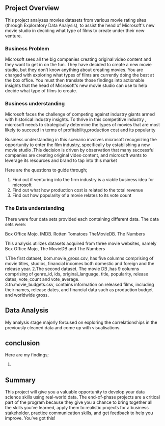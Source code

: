 ## Project Overview

This project analyzes movies datasets from various movie rating sites (through Exploratory Data Analysis), to assist the head of Microsoft's new movie studio  in deciding what type of films to create under their new venture.

### Business Problem

Microsoft sees all the big companies creating original video content and they want to get in on the fun. They have decided to create a new movie studio, but they don’t know anything about creating movies. You are charged with exploring what types of films are currently doing the best at the box office. You must then translate those findings into actionable insights that the head of Microsoft's new movie studio can use to help decide what type of films to create.

### Business understanding
Microsoft faces the challenge of competing against industry giants armed with historical industry insights.
To thrive in this competitive industry , microsoft needs to strategically determine the types of movies that are most likely to succeed in terms of profitability,production cost and its popularity

Business understanding in this scenario involves microsoft recognizing the opportunity to enter the film industry, specifically by establishing a new movie studio .This decision is driven by observation that many successful companies are creating original video content, and microsoft wants to leverage its resources and brand to tap into this market

Here are the questions to guide through;

1. Find out if venturing into the firm industry is a viable business idea for microsoft
2. Find out what how production cost is related to the total revenue
3. Find out how popularity of a movie relates to its vote count

### The Data understanding

There were four data sets provided each containing different data. The data sets were:

Box Office Mojo.
IMDB.
Rotten Tomatoes
TheMovieDB.
The Numbers

This analysis utilizes datasets acquired from three movie websites, namely Box Office Mojo, The MovieDB and The Numbers

  1.The first dataset, bom.movie_gross.csv, has five columns comprising of movie titles, studios, financial incomes both domestic and foreign and the release year.
  2.The second dataset, The movie DB ,has 9 columns comprising of genre_id, ids, original_language, title, popularity, release dates, vote_count and vote_average.  
  3.tn.movie_budgets.csv, contains information on released films, including their names, release dates, and financial data such as production budget and worldwide gross. 


## Data Analysis
My analysis stage majorly forcused  on exploring the correlationships in the previously cleaned data and  come up with visualisations.

## conclusion

Here are my findings;

1.




## Summary

This project will give you a valuable opportunity to develop your data science skills using real-world data. The end-of-phase projects are a critical part of the program because they give you a chance to bring together all the skills you've learned, apply them to realistic projects for a business stakeholder, practice communication skills, and get feedback to help you improve. You've got this!
